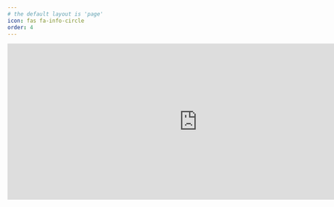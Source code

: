 ```yaml
---
# the default layout is 'page'
icon: fas fa-info-circle
order: 4
---
```


<iframe width="850" height="350" src="https://cynicdog.github.io/commits-spread/" frameborder="0"></iframe>

